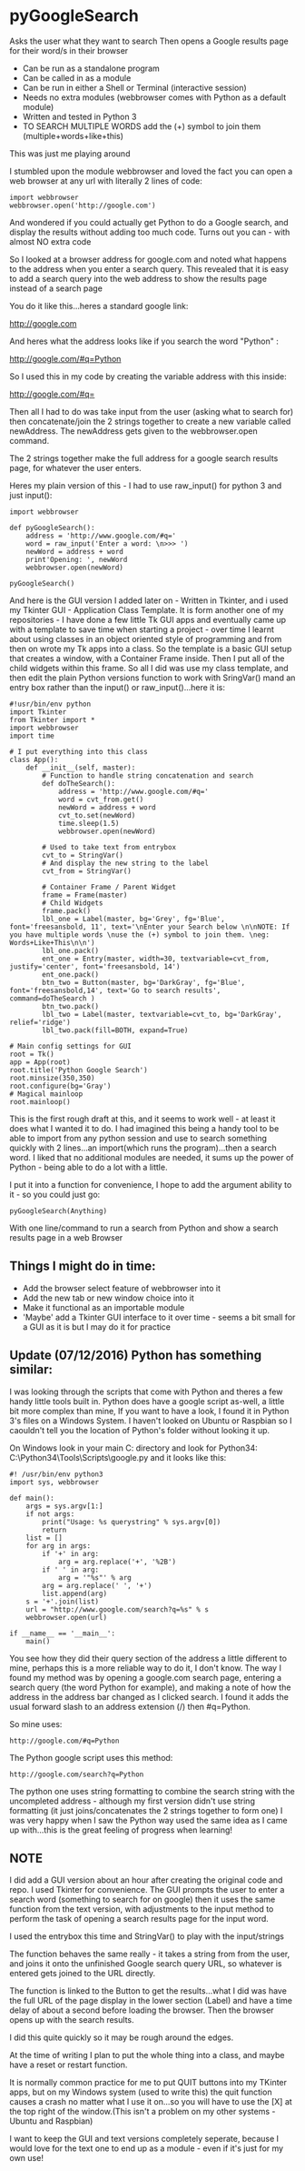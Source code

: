 # pyGoogleSearch
Asks the user what they want to search
Then opens a Google results page for their word/s in their browser

* Can be run as a standalone program
* Can be called in as a module
* Can be run in either a Shell or Terminal (interactive session)
* Needs no extra modules (webbrowser comes with Python as a default module)
* Written and tested in Python 3
* TO SEARCH MULTIPLE WORDS add the (+) symbol to join them (multiple+words+like+this)

This was just me playing around

I stumbled upon the module webbrowser and loved the fact you can open a web browser at any url with literally 2 lines of code:
    
    import webbrowser
    webbrowser.open('http://google.com')
    
And wondered if you could actually get Python to do a Google search, and display the results without adding too much code. Turns out you can - with almost NO extra code

So I looked at a browser address for google.com and noted what happens to the address when you enter a search query. This revealed that it is easy to add a search query into the web address to show the results page instead of a search page

You do it like this...heres a standard google link:

http://google.com

And heres what the address looks like if you search the word "Python" :

http://google.com/#q=Python

So I used this in my code by creating the variable address with this inside:

http://google.com/#q=

Then all I had to do was take input from the user (asking what to search for) then concatenate/join the 2 strings together to create a new variable called newAddress. The newAddress gets given to the webbrowser.open command.

The 2 strings together make the full address for a google search results page, for whatever the user enters. 

Heres my plain version of this - I had to use raw_input() for python 3 and just input():

    import webbrowser

    def pyGoogleSearch():
        address = 'http://www.google.com/#q='
        word = raw_input('Enter a word: \n>>> ')
        newWord = address + word
        print'Opening: ', newWord
        webbrowser.open(newWord)

    pyGoogleSearch()
    
And here is the GUI version I added later on - Written in Tkinter, and i used my Tkinter GUI - Application Class Template. It is form another one of my repositories - I have done a few little Tk GUI apps and eventually came up with a template to save time when starting a project - over time I learnt about using classes in an object oriented style of programming and from then on wrote my Tk apps into a class. So the template is a basic GUI setup that creates a  window, with a Container Frame inside. Then I put all of the child widgets within this frame. So all I did was use my class template, and then edit the plain Python versions function to work with SringVar() mand an entry box rather than the input() or raw_input()...here it is:

    #!usr/bin/env python
    import Tkinter
    from Tkinter import *
    import webbrowser
    import time

    # I put everything into this class
    class App():
        def __init__(self, master):
            # Function to handle string concatenation and search
            def doTheSearch():
                address = 'http://www.google.com/#q='
                word = cvt_from.get()
                newWord = address + word
                cvt_to.set(newWord)
                time.sleep(1.5)
                webbrowser.open(newWord)

            # Used to take text from entrybox 
            cvt_to = StringVar()
            # And display the new string to the label
            cvt_from = StringVar()

            # Container Frame / Parent Widget
            frame = Frame(master)
            # Child Widgets
            frame.pack()
            lbl_one = Label(master, bg='Grey', fg='Blue', font='freesansbold, 11', text='\nEnter your Search below \n\nNOTE: If you have multiple words \nuse the (+) symbol to join them. \neg: Words+Like+This\n\n')
            lbl_one.pack()
            ent_one = Entry(master, width=30, textvariable=cvt_from, justify='center', font='freesansbold, 14')
            ent_one.pack()
            btn_two = Button(master, bg='DarkGray', fg='Blue', font='freesansbold,14', text='Go to search results', command=doTheSearch )
            btn_two.pack()
            lbl_two = Label(master, textvariable=cvt_to, bg='DarkGray', relief='ridge')
            lbl_two.pack(fill=BOTH, expand=True)

    # Main config settings for GUI
    root = Tk()
    app = App(root)
    root.title('Python Google Search')
    root.minsize(350,350)
    root.configure(bg='Gray')
    # Magical mainloop
    root.mainloop()


This is the first rough draft at this, and it seems to work well - at least it does what I wanted it to do. I had imagined this being a handy tool to be able to import from any python session and use to search something quickly with 2 lines...an import(which runs the program)...then a search word. I liked that no additional modules are needed, it sums up the power of Python - being able to do a lot with a little.

I put it into a function for convenience, I hope to add the argument ability to it - so you could just go:

    pyGoogleSearch(Anything)

With one line/command to run a search from Python and show a search results page in a web Browser

Things I might do in time:
---------------------------

* Add the browser select feature of webbrowser into it
* Add the new tab or new window choice into it
* Make it functional as an importable module
* 'Maybe' add a Tkinter GUI interface to it over time - seems a bit small for a GUI as it is but I may do it for practice


Update (07/12/2016) Python has something similar:
------------------------------
I was looking through the scripts that come with Python and theres a few handy little tools built in. Python does have a google script as-well, a little bit more complex than mine, If you want to have  a look, I found it in Python 3's files on a Windows System. I haven't looked on Ubuntu or Raspbian so I caouldn't tell you the location of Python's folder without looking it up.

On Windows look in your main C: directory and look for Python34:
C:\Python34\Tools\Scripts\google.py 
and it looks like this:

    #! /usr/bin/env python3
    import sys, webbrowser

    def main():
        args = sys.argv[1:]
        if not args:
            print("Usage: %s querystring" % sys.argv[0])
            return
        list = []
        for arg in args:
            if '+' in arg:
                arg = arg.replace('+', '%2B')
            if ' ' in arg:
                arg = '"%s"' % arg
            arg = arg.replace(' ', '+')
            list.append(arg)
        s = '+'.join(list)
        url = "http://www.google.com/search?q=%s" % s
        webbrowser.open(url)

    if __name__ == '__main__':
        main()

You see how they did their query section of the address a little different to mine, perhaps this is a more reliable way to do it, I don't know. The way I found my method was by opening a google.com search page, entering a search query (the word Python for example), and making a note of how the address in the address bar changed as I clicked search. I found it adds the usual forward slash to an address extension (/) then #q=Python.

So mine uses: 

    http://google.com/#q=Python

The Python google script uses this method: 

    http://google.com/search?q=Python
    
The python one uses string formatting to combine the search string with the uncompleted address - although my first version didn't use string formatting (it just joins/concatenates the 2 strings together to form one) I was very happy when I saw the Python way used the same idea as I came up with...this is the great feeling of progress when learning!

NOTE
-----
I did add a GUI version about an hour after creating the original code and repo. I used Tkinter for convenience. The GUI prompts the user to enter a search word (something to search for on google) then it uses the same function from the text version, with adjustments to the input method to perform the task of opening a search results page for the input word. 

I used the entrybox this time and StringVar() to play with the input/strings

The function behaves the same really - it takes a string from from the user, and joins it onto the unfinished Google search query URL, so whatever is entered gets joined to the URL directly.

The function is linked to the Button to get the results...what I did was have the full URL of the page display in the lower section (Label) and have a time delay of about a second before loading the browser. Then the browser opens up with the search results.

I did this quite quickly so it may be rough around the edges.

At the time of writing I plan to put the whole thing into a class, and maybe have a reset or restart function.

It is normally common practice for me to put QUIT buttons into my TKinter apps, but on my Windows system (used to write this) the quit function causes a crash no matter what I use it on...so you will have to use the [X] at the top right of the window.(This isn't a problem on my other systems - Ubuntu and Raspbian)

I want to keep the GUI and text versions completely seperate, because I would love for the text one to end up as a module - even if it's just for my own use!


